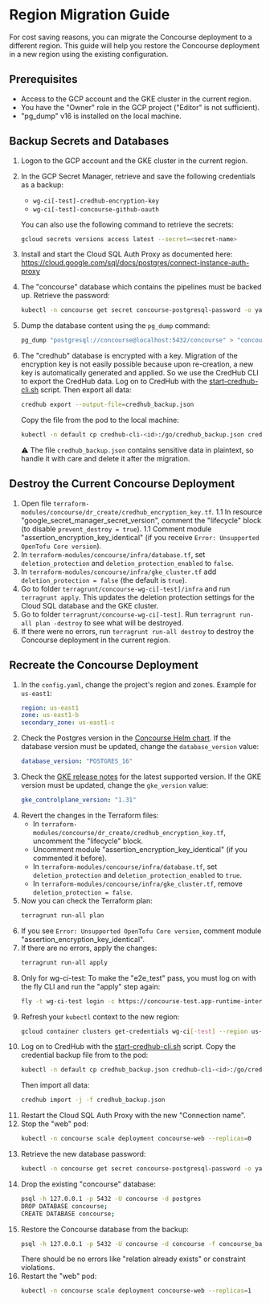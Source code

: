 # Region Migration Guide
For cost saving reasons, you can migrate the Concourse deployment to a different region. This guide will help you restore the Concourse deployment in a new region using the existing configuration.

## Prerequisites
- Access to the GCP account and the GKE cluster in the current region.
- You have the "Owner" role in the GCP project ("Editor" is not sufficient).
- "pg_dump" v16 is installed on the local machine.

## Backup Secrets and Databases
1. Logon to the GCP account and the GKE cluster in the current region.
1. In the GCP Secret Manager, retrieve and save the following credentials as a backup:
   - `wg-ci[-test]-credhub-encryption-key`
   - `wg-ci[-test]-concourse-github-oauth`

   You can also use the following command to retrieve the secrets:
   ```bash
   gcloud secrets versions access latest --secret=<secret-name>
   ```
1. Install and start the Cloud SQL Auth Proxy as documented here: https://cloud.google.com/sql/docs/postgres/connect-instance-auth-proxy
1. The "concourse" database which contains the pipelines must be backed up. Retrieve the password:
   ```bash
   kubectl -n concourse get secret concourse-postgresql-password -o yaml | yq -r .data.password | base64 -d
   ```
1. Dump the database content using the `pg_dump` command:
   ```bash
   pg_dump "postgresql://concourse@localhost:5432/concourse" > "concourse_backup.sql"
   ```
1. The "credhub" database is encrypted with a key. Migration of the encryption key is not easily possible because upon re-creation, a new key is automatically generated and applied. So we use the CredHub CLI to export the CredHub data. Log on to CredHub with the [start-credhub-cli.sh](../../terragrunt/scripts/concourse/start-credhub-cli.sh) script. Then export all data:
   ```bash
   credhub export --output-file=credhub_backup.json
   ```
   Copy the file from the pod to the local machine:
   ```bash
   kubectl -n default cp credhub-cli-<id>:/go/credhub_backup.json credhub_backup.json
   ```
   :warning: The file `credhub_backup.json` contains sensitive data in plaintext, so handle it with care and delete it after the migration.

## Destroy the Current Concourse Deployment
1. Open file `terraform-modules/concourse/dr_create/credhub_encryption_key.tf`.
1.1 In resource "google_secret_manager_secret_version", comment the "lifecycle" block (to disable `prevent_destroy = true`).
1.1 Comment module "assertion_encryption_key_identical" (if you receive `Error: Unsupported OpenTofu Core version`).
1. In `terraform-modules/concourse/infra/database.tf`, set `deletion_protection` and `deletion_protection_enabled` to `false`.
1. In `terraform-modules/concourse/infra/gke_cluster.tf` add `deletion_protection = false` (the default is `true`).
1. Go to folder `terragrunt/concourse-wg-ci[-test]/infra` and run `terragrunt apply`. This updates the deletion protection settings for the Cloud SQL database and the GKE cluster.
1. Go to folder `terragrunt/concourse-wg-ci[-test]`. Run `terragrunt run-all plan -destroy` to see what will be destroyed.
1. If there were no errors, run `terragrunt run-all destroy` to destroy the Concourse deployment in the current region.

## Recreate the Concourse Deployment
1. In the `config.yaml`, change the project's region and zones. Example for `us-east1`:
   ```yaml
   region: us-east1
   zone: us-east1-b
   secondary_zone: us-east1-c
   ```
1. Check the Postgres version in the [Concourse Helm chart](https://github.com/concourse/concourse-chart/blob/master/Chart.yaml). If the database version must be updated, change the `database_version` value:
   ```yaml
   database_version: "POSTGRES_16"
   ```
1. Check the [GKE release notes](https://cloud.google.com/kubernetes-engine/docs/release-notes) for the latest supported version. If the GKE version must be updated, change the `gke_version` value:
   ```yaml
   gke_controlplane_version: "1.31"
   ```
1. Revert the changes in the Terraform files:
   - In `terraform-modules/concourse/dr_create/credhub_encryption_key.tf`, uncomment the "lifecycle" block.
   - Uncomment module "assertion_encryption_key_identical" (if you commented it before).
   - In `terraform-modules/concourse/infra/database.tf`, set `deletion_protection` and `deletion_protection_enabled` to `true`.
   - In `terraform-modules/concourse/infra/gke_cluster.tf`, remove `deletion_protection = false`.
1. Now you can check the Terraform plan:
   ```bash
   terragrunt run-all plan
   ```
1. If you see `Error: Unsupported OpenTofu Core version`, comment module "assertion_encryption_key_identical".
1. If there are no errors, apply the changes:
   ```bash
   terragrunt run-all apply
   ```
1. Only for wg-ci-test: To make the "e2e_test" pass, you must log on with the fly CLI and run the "apply" step again:
   ```bash
   fly -t wg-ci-test login -c https://concourse-test.app-runtime-interfaces.ci.cloudfoundry.org
   ```
1. Refresh your `kubectl` context to the new region:
   ```bash
   gcloud container clusters get-credentials wg-ci[-test] --region us-east1-b
   ```
1. Log on to CredHub with the [start-credhub-cli.sh](../../terragrunt/scripts/concourse/start-credhub-cli.sh) script. Copy the credential backup file from to the pod:
   ```bash
   kubectl -n default cp credhub_backup.json credhub-cli-<id>:/go/credhub_backup.json
   ```
   Then import all data:
   ```bash
   credhub import -j -f credhub_backup.json
   ```
1. Restart the Cloud SQL Auth Proxy with the new "Connection name".
1. Stop the "web" pod:
   ```bash
   kubectl -n concourse scale deployment concourse-web --replicas=0
   ```
1. Retrieve the new database password:
   ```bash
   kubectl -n concourse get secret concourse-postgresql-password -o yaml | yq -r .data.password | base64 -d
   ```
1. Drop the existing "concourse" database:
   ```bash
   psql -h 127.0.0.1 -p 5432 -U concourse -d postgres
   DROP DATABASE concourse;
   CREATE DATABASE concourse;
   ```
1. Restore the Concourse database from the backup:
   ```bash
   psql -h 127.0.0.1 -p 5432 -U concourse -d concourse -f concourse_backup.sql
   ```
   There should be no errors like "relation already exists" or constraint violations.
1. Restart the "web" pod:
   ```bash
   kubectl -n concourse scale deployment concourse-web --replicas=1
   ```
